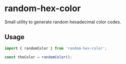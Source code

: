 # random-hex-color

Small utility to generate random hexadecimal color codes.

## Usage

```ts
import { randomColor } from 'random-hex-color';

const theColor = randomColor();
```
